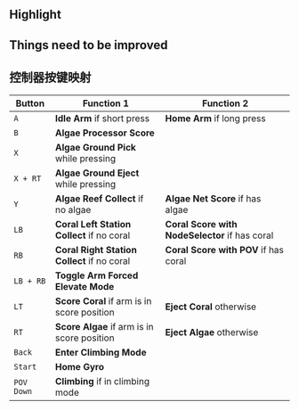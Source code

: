 ## Highlight

## Things need to be improved

## 控制器按键映射

| Button     | Function 1                                  | Function 2                                     |
| ---------- | ------------------------------------------- | ---------------------------------------------- |
| `A`        | **Idle Arm** if short press                 | **Home Arm** if long press                     |
| `B`        | **Algae Processor Score**                   |
| `X`        | **Algae Ground Pick** while pressing        |
| `X + RT`   | **Algae Ground Eject** while pressing       |
| `Y`        | **Algae Reef Collect** if no algae          | **Algae Net Score** if has algae               |
| `LB`       | **Coral Left Station Collect** if no coral  | **Coral Score with NodeSelector** if has coral |
| `RB`       | **Coral Right Station Collect** if no coral | **Coral Score with POV** if has coral          |
| `LB + RB`  | **Toggle Arm Forced Elevate Mode**          |
| `LT`       | **Score Coral** if arm is in score position | **Eject Coral** otherwise                      |
| `RT`       | **Score Algae** if arm is in score position | **Eject Algae** otherwise                      |
| `Back`     | **Enter Climbing Mode**                     |
| `Start`    | **Home Gyro**                               |
| `POV Down` | **Climbing** if in climbing mode            |
